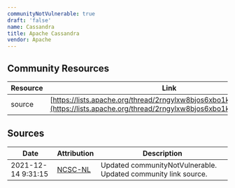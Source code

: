 ```yaml
---
communityNotVulnerable: true
draft: 'false'
name: Cassandra
title: Apache Cassandra
vendor: Apache
---
```



## Community Resources
| Resource | Link |
| --- | --- |
| source | [https://lists.apache.org/thread/2rngylxw8bjos6xbo1krp29m9wn2hhdr](https://lists.apache.org/thread/2rngylxw8bjos6xbo1krp29m9wn2hhdr) |


## Sources
| Date | Attribution | Description |
| --- | --- | --- |
| 2021-12-14 9:31:15 | [NCSC-NL](https://github.com/NCSC-NL/log4shell/blob/main/software/README.md) | Updated communityNotVulnerable. Updated community link source.  |
